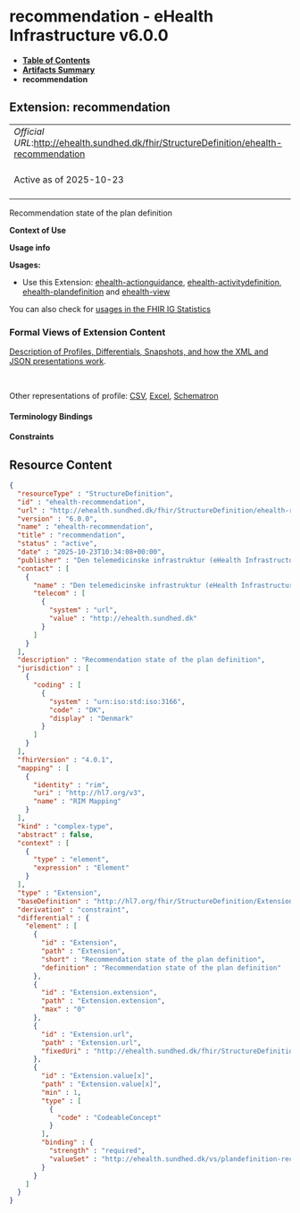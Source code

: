 # recommendation - eHealth Infrastructure v6.0.0

* [**Table of Contents**](toc.md)
* [**Artifacts Summary**](artifacts.md)
* **recommendation**

## Extension: recommendation 

| | |
| :--- | :--- |
| *Official URL*:http://ehealth.sundhed.dk/fhir/StructureDefinition/ehealth-recommendation | *Version*:6.0.0 |
| Active as of 2025-10-23 | *Computable Name*:ehealth-recommendation |

Recommendation state of the plan definition

**Context of Use**

**Usage info**

**Usages:**

* Use this Extension: [ehealth-actionguidance](StructureDefinition-ehealth-actionguidance.md), [ehealth-activitydefinition](StructureDefinition-ehealth-activitydefinition.md), [ehealth-plandefinition](StructureDefinition-ehealth-plandefinition.md) and [ehealth-view](StructureDefinition-ehealth-view.md)

You can also check for [usages in the FHIR IG Statistics](https://packages2.fhir.org/xig/dk.ehealth.sundhed.fhir.ig.core|current/StructureDefinition/ehealth-recommendation)

### Formal Views of Extension Content

 [Description of Profiles, Differentials, Snapshots, and how the XML and JSON presentations work](http://build.fhir.org/ig/FHIR/ig-guidance/readingIgs.html#structure-definitions). 

 

Other representations of profile: [CSV](StructureDefinition-ehealth-recommendation.csv), [Excel](StructureDefinition-ehealth-recommendation.xlsx), [Schematron](StructureDefinition-ehealth-recommendation.sch) 

#### Terminology Bindings

#### Constraints



## Resource Content

```json
{
  "resourceType" : "StructureDefinition",
  "id" : "ehealth-recommendation",
  "url" : "http://ehealth.sundhed.dk/fhir/StructureDefinition/ehealth-recommendation",
  "version" : "6.0.0",
  "name" : "ehealth-recommendation",
  "title" : "recommendation",
  "status" : "active",
  "date" : "2025-10-23T10:34:08+00:00",
  "publisher" : "Den telemedicinske infrastruktur (eHealth Infrastructure)",
  "contact" : [
    {
      "name" : "Den telemedicinske infrastruktur (eHealth Infrastructure)",
      "telecom" : [
        {
          "system" : "url",
          "value" : "http://ehealth.sundhed.dk"
        }
      ]
    }
  ],
  "description" : "Recommendation state of the plan definition",
  "jurisdiction" : [
    {
      "coding" : [
        {
          "system" : "urn:iso:std:iso:3166",
          "code" : "DK",
          "display" : "Denmark"
        }
      ]
    }
  ],
  "fhirVersion" : "4.0.1",
  "mapping" : [
    {
      "identity" : "rim",
      "uri" : "http://hl7.org/v3",
      "name" : "RIM Mapping"
    }
  ],
  "kind" : "complex-type",
  "abstract" : false,
  "context" : [
    {
      "type" : "element",
      "expression" : "Element"
    }
  ],
  "type" : "Extension",
  "baseDefinition" : "http://hl7.org/fhir/StructureDefinition/Extension",
  "derivation" : "constraint",
  "differential" : {
    "element" : [
      {
        "id" : "Extension",
        "path" : "Extension",
        "short" : "Recommendation state of the plan definition",
        "definition" : "Recommendation state of the plan definition"
      },
      {
        "id" : "Extension.extension",
        "path" : "Extension.extension",
        "max" : "0"
      },
      {
        "id" : "Extension.url",
        "path" : "Extension.url",
        "fixedUri" : "http://ehealth.sundhed.dk/fhir/StructureDefinition/ehealth-recommendation"
      },
      {
        "id" : "Extension.value[x]",
        "path" : "Extension.value[x]",
        "min" : 1,
        "type" : [
          {
            "code" : "CodeableConcept"
          }
        ],
        "binding" : {
          "strength" : "required",
          "valueSet" : "http://ehealth.sundhed.dk/vs/plandefinition-recommendation"
        }
      }
    ]
  }
}

```
